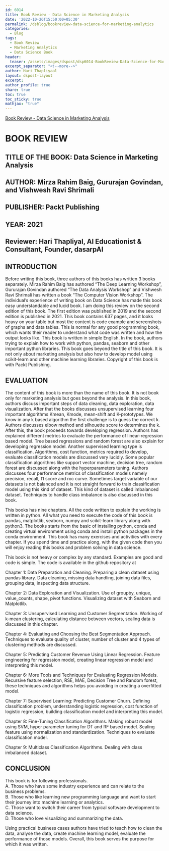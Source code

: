 ```yaml
---   
id: 6014   
title: Book Review - Data Science in Marketing Analysis   
date: '2022-10-26T15:50:00+05:30'   
permalink: /dsblog/bookreview-data-science-for-marketing-analytics   
categories:   
  - Blog   
tags:   
  - Book Review   
  - Marketing Analytics   
  - Data Science Book   
header:   
  teaser: /assets/images/dspost/dsp6014-BookReview-Data-Science-for-Marketing-Analytics.jpg   
excerpt_separator: "<!--more-->"   
author: Hari Thapliyaal   
layout: dspost-layout   
excerpt:   
author_profile: true   
share: true   
toc: true   
toc_sticky: true 
mathjax: "true"  
---   
```

[Book Review - Data Science in Marketing Analysis](/assets/images/dspost/dsp6014-BookReview-Data-Science-for-Marketing-Analytics.jpg)   
   
   
# BOOK REVIEW   
## TITLE OF THE BOOK: Data Science in Marketing Analysis   
   
## AUTHOR: Mirza Rahim Baig, Gururajan Govindan, and Vishwesh Ravi Shrimali   
   
## PUBLISHER: Packt Publishing   
   
## YEAR: 2021   
   
## Reviewer: Hari Thapliyal, AI Educationist & Consultant, Founder, dasarpAI   
   
## INTRODUCTION   
   
Before writing this book, three authors of this books has written 3 books separately. Mirza Rahim Baig has authored “The Deep Learning Workshop”, Gururajan Govindan authored “The Data Analysis Workshop” and Vishwesh Ravi Shrimali has written a book “The Computer Vision Workshop”. The individual’s experience of writing book on Data Science has made this book easy understandable and lucid book. I am doing this review on the second edition of this book. The first edition was published in 2019 and the second edition is published in 2021. This book contains 637 pages, and it looks heavy on your table but most the content is code example and screenshots of graphs and data tables. This is normal for any good programming book, which wants their reader to understand what code was written and how the output looks like. This book is written in simple English. In the book, authors trying to explain how to work with python, pandas, seaborn and other important python libraries. This book goes beyond the title of this book. It is not only about marketing analysis but also how to develop model using scikit-learn and other machine learning libraries. Copyright of this book is with Packt Publishing.   
   
   
## EVALUATION   
   
The content of this book is more than the name of this book. It is not book only for marketing analysis but goes beyond the analysis. In this book, authors discuss important steps of data cleaning, data exploration, data visualization. After that the books discusses unsupervised learning four important algorithms Kmean, Kmode, mean-shift and K-prototypes. We know in any k based algorithm the first challenge is to guess the correct k. Authors discusses elbow method and silhouette score to determines the k. After this, the book proceeds towards developing regression. Authors has explained different metrics to evaluate the performance of linear-regression based model. Tree based regressions and random forest are also explain for developing regression model. Another supervised learning type is classification. Algorithms, cost function, metrics required to develop, evaluate classification models are discussed very lucidly. Some popular classification algorithms like support vector machine, decision tree, random forest are discussed along with the hyperparameters tuning. Authors discusses four performance metrics of classification models namely precision, recall, f1 score and roc curve. Sometimes target variable of our datasets is not balanced and it is not straight forward to train classification model using this kind of dataset. This kind of dataset is called imbalanced dataset. Techniques to handle class imbalance is also discussed in this book.   
   
This books has nine chapters. All the code written to explain the working is written in python. All what you need to execute the code of this book is pandas, matplotlib, seaborn, numpy and scikit-learn library along with python3. The books starts from the basic of installing python, conda and creating virtual environment using conda and install python packages in the conda environment. This book has many exercises and activities with every chapter. If you spend time and practice along, with the given code then you will enjoy reading this books and problem solving in data science.   
   
This book is not heavy or complex by any standard. Examples are good and code is simple. The code is available in the github repository at [](https://packt.link/59F3X)   
   
   
Chapter 1: Data Preparation and Cleaning. Preparing a clean dataset using pandas library. Data cleaning, missing data handling, joining data files, grouping data, inspecting data structure.   
   
Chapter 2: Data Exploration and Visualization. Use of groupby, unique, value_counts, shape, pivot functions. Visualizing dataset with Seaborn and Matplotlib.   
	   
Chapter 3: Unsupervised Learning and Customer Segmentation. Working of k-mean clustering, calculating distance between vectors, scaling data is discussed in this chapter.   
   
Chapter 4: Evaluating and Choosing the Best Segmentation Approach. Techniques to evaluate quality of cluster, number of cluster and 4 types of clustering methods are discussed.   
   
Chapter 5: Predicting Customer Revenue Using Linear Regression. Feature engineering for regression model, creating linear regression model and interpreting this model.   
   
Chapter 6: More Tools and Techniques for Evaluating Regression Models. Recursive feature selection, RSE, MAE, Decision Tree and Random forest, these techniques and algorithms helps you avoiding in creating a overfitted model.   
	   
Chapter 7: Supervised Learning: Predicting Customer Churn. Defining classification problem, understanding logistic regression, cost function of logistic regression, building classification model and interpreting this model.   
	   
Chapter 8: Fine-Tuning Classification Algorithms. Making robust model using SVM, hyper parameter tuning for DT and RF based model. Scaling feature using normalization and standardization. Techniques to evaluate classification model.   
	   
Chapter 9: Multiclass Classification Algorithms. Dealing with class imbalanced dataset.   
   
## CONCLUSION   
   
This book is for following professionals.   
   A. Those who have some industry experience and can relate to the business problems.   
   B. Those who like learning new programming language and want to start their journey into machine learning or analytics.   
   C. Those want to switch their career from typical software development to data science.   
   D. Those who love visualizing and summarizing the data.   
   
Using practical business cases authors have tried to teach how to clean the data, analyse the data, create machine learning model, evaluate the performance of those models. Overall, this book serves the purpose for which it was written.   
   
   
   
   
   
